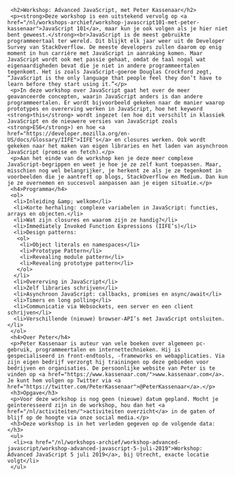      <h2>Workshop: Advanced JavaScript, met Peter Kassenaar</h2>
     <p><strong>Deze workshop is een uitstekend vervolg op <a href="/nl/workshops-archief/workshop-javascript101-met-peter-kassenaar">JavaScript 101</a>, maar kun je ook volgen als je hier niet bent geweest.</strong><br>JavaScript is de meest gebruikte programmeertaal ter wereld. Dit blijkt elk jaar weer uit de Developer Survey van StackOverflow. De meeste developers zullen daarom op enig moment in hun carrière met JavaScript in aanraking komen. Maar JavaScript wordt ook met passie gehaat, omdat de taal nogal wat eigenaardigheden bevat die je niet in andere programmeertalen tegenkomt. Het is zoals JavaScript-goeroe Douglas Crockford zegt, “JavaScript is the only language that people feel they don’t have to learn before they start using it.”</p>
     <p>In deze workshop over JavaScript gaat het over de meer geavanceerde concepten, waarin JavaScript anders is dan andere programmeertalen. Er wordt bijvoorbeeld gekeken naar de manier waarop prototypes en overerving werken in JavaScript, hoe het keyword <strong>this</strong> wordt ingezet (en hoe dit verschilt in klassiek JavaScript en de nieuwere versies van JavaScript zoals <strong>ES6</strong>) en hoe <a href="https://developer.mozilla.org/en-US/docs/Glossary/IIFE">IIFE’s</a> en closures werken. Ook wordt gekeken naar het maken van eigen libraries en het laden van asynchroon JavaScript (promise en fetch).</p>
     <p>Aan het einde van de workshop ken je deze meer complexe JavaScript-begrippen en weet je hoe je ze zelf kunt toepassen. Maar, misschien nog wel belangrijker, je herkent ze als je ze tegenkomt in voorbeelden die je aantreft op blogs, StackOverflow en Medium. Dan kun je ze overnemen en succesvol aanpassen aan je eigen situatie.</p>
     <h4>Programma</h4>
     <ol>
      <li>Inleiding &amp; welkom</li>
      <li>Korte herhaling: complexe variabelen in JavaScript: functies, arrays en objecten.</li>
      <li>Wat zijn closures en waarom zijn ze handig?</li>
      <li>Immediately Invoked Function Expressions (IIFE’s)</li>
      <li>Design patterns:
       <ol>
        <li>Object literals en namespaces</li>
        <li>Prototype Pattern</li>
        <li>Revealing module pattern</li>
        <li>Revealing prototype pattern</li>
       </ol>
      </li>
      <li>Overerving in JavaScript</li>
      <li>Zelf libraries schrijven</li>
      <li>Asynchroon JavaScript: callbacks, promises en async/await</li>
      <li>Timers en long polling</li>
      <li>Communicatie via Websockets, een server en een client schrijven</li>
      <li>Verschillende (nieuwe) browser-API’s met JavaScript ontsluiten.</li>
     </ol>
     <h4>Over Peter</h4>
     <p>Peter Kassenaar is auteur van vele boeken over algemeen pc-gebruik, programmeertalen en internettechnieken. Hij is gespecialiseerd in front-endtools, -frameworks en webapplicaties. Via zijn eigen bedrijf verzorgt hij trainingen op deze gebieden voor bedrijven en organisaties. De persoonlijke website van Peter is te vinden op <a href="https://www.kassenaar.com/">www.kassenaar.com</a>. Je kunt hem volgen op Twitter via <a href="https://twitter.com/PeterKassenaar">@PeterKassenaar</a>.</p>
     <h3>Opgave</h3>
     <p>Voor deze workshop is nog geen (nieuwe) datum gepland. Mocht je geïnteresseerd zijn in de workshop, hou dan het <a href="/nl/activiteiten/">activiteiten overzicht</a> in de gaten of blijf op de hoogte via onze social media.</p>
     <h3>Deze workshop is in het verleden gegeven op de volgende data: </h3>
     <ul>
      <li><a href="/nl/workshops-archief/workshop-advanced-javascript/workshop-advanced-javascript-5-juli-2019">Workshop: Advanced JavaScript 5 juli 2019</a>, bij Utrecht, exacte locatie volgt</li>
     </ul>
